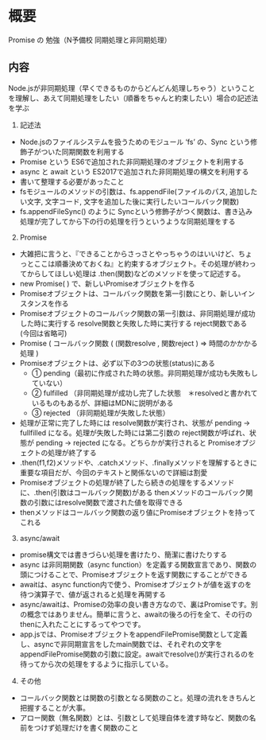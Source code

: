 # 概要
Promise の 勉強（N予備校 同期処理と非同期処理）

## 内容
Node.jsが非同期処理（早くできるものからどんどん処理しちゃう）ということを理解し、あえて同期処理をしたい（順番をちゃんと約束したい）場合の記述法を学ぶ

1. 記述法
- Node.jsのファイルシステムを扱うためのモジュール ‘fs’ の、Sync という修飾子がついた同期関数を利用する
- Promise という ES6で追加された非同期処理のオブジェクトを利用する
- async と await という ES2017で追加された非同期処理の構文を利用する
- 書いて整理する必要があったこと　
- fsモジュールのメソッドの引数は、fs.appendFile(ファイルのパス, 追加したい文字, 文字コード, 文字を追加した後に実行したいコールバック関数) 
- fs.appendFileSync() のように Syncという修飾子がつく関数は、書き込み処理が完了してから下の行の処理を行うというような同期処理をする

2. Promise
- 大雑把に言うと、『できることからさっさとやっちゃうのはいいけど、ちょっとここは順番決めておくね』と約束するオブジェクト。その処理が終わってからしてほしい処理は .then(関数)などのメソッドを使って記述する。
- new Promise( ) で、新しいPromiseオブジェクトを作る
- Promiseオブジェクトは、コールバック関数を第一引数にとり、新しいインスタンスを作る
- Promiseオブジェクトのコールバック関数の第一引数は、非同期処理が成功した時に実行する resolve関数と失敗した時に実行する reject関数である (今回は省略可)
- Promise ( コールバック関数 ( (関数resolve ,  関数reject ) => 時間のかかかる処理 )
- Promiseオブジェクトは、必ず以下の3つの状態(status)にある
	- ① pending（最初に作成された時の状態。非同期処理が成功も失敗もしていない）
	- ② fulfilled （非同期処理が成功し完了した状態　＊resolvedと書かれているものもあるが、詳細はMDNに説明がある
	- ③ rejected （非同期処理が失敗した状態）
- 処理が正常に完了した時には resolve関数が実行され、状態が pending → fullfilled になる。処理が失敗した時には第二引数の reject関数が呼ばれ、状態が pending → rejected になる。どちらかが実行されると Promiseオブジェクトの処理が終了する
- .then(f1,f2)メソッドや、.catchメソッド、.finallyメソッドを理解するときに重要な項目だが、今回のテキストと関係ないので詳細は割愛
- Promiseオブジェクトの処理が終了したら続きの処理をするメソッドに、.then(引数はコールバック関数)がある
thenメソッドのコールバック関数の引数にはresolve関数で渡された値を取得できる
- thenメソッドはコールバック関数の返り値にPromiseオブジェクトを持ってこれる

3. async/await
- promise構文では書きづらい処理を書けたり、簡潔に書けたりする
- async は非同期関数（async function）を定義する関数宣言であり、関数の頭につけることで、Promiseオブジェクトを返す関数にすることができる
- awaitは、async function内で使う、Promiseオブジェクトが値を返すのを待つ演算子で、値が返されると処理を再開する
- async/awaitは、Promiseの効率の良い書き方なので、裏はPromiseです。別の概念ではありません。簡単に言うと、awaitの後ろの行を全て、その行のthenに入れたことにするってやつです。
- app.jsでは、PromiseオブジェクトをappendFilePromise関数として定義し、asyncで非同期宣言をしたmain関数では、それぞれの文字をappendFilePromise関数の引数に設定。awaitでresolve()が実行されるのを待ってから次の処理をするように指示している。

4. その他
- コールバック関数とは関数の引数となる関数のこと。処理の流れをきちんと把握することが大事。
- アロー関数（無名関数）とは、引数として処理自体を渡す時など、関数の名前をつけず処理だけを書く関数のこと
